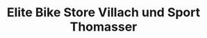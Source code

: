 ---
title: "Elite Bike Store Villach und Sport Thomasser"
url: /villach/elite-bike-store-villach-und-sport-thomasser/
shop: Sport
---